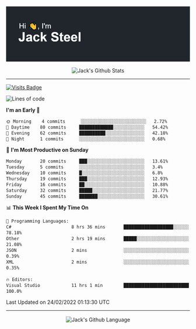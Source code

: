 <p align="center">
  <img align="center" src="https://github.com/JackSteel97/JackSteel97/blob/main/header.png?raw=true" alt="Hi, I'm Jack Steel" /> 
 </p>
<p align="center">
 <img align="center" src="https://github-readme-stats.vercel.app/api?username=jacksteel97&show_icons=true&count_private=true&theme=dracula" alt="Jack's Github Stats" /> 
</p>

<hr/>

[![Visits Badge](https://badges.pufler.dev/visits/JackSteel97/JackSteel97?color=blue&label=Profile%20Visits)](https://github.com/JackSteel97)
<!--START_SECTION:waka-->
![Lines of code](https://img.shields.io/badge/From%20Hello%20World%20I%27ve%20Written-909%20Thousand%20lines%20of%20code-blue)

**I'm an Early 🐤** 

```text
🌞 Morning    4 commits      ░░░░░░░░░░░░░░░░░░░░░░░░░   2.72% 
🌆 Daytime    80 commits     █████████████░░░░░░░░░░░░   54.42% 
🌃 Evening    62 commits     ██████████░░░░░░░░░░░░░░░   42.18% 
🌙 Night      1 commits      ░░░░░░░░░░░░░░░░░░░░░░░░░   0.68%

```
📅 **I'm Most Productive on Sunday** 

```text
Monday       20 commits     ███░░░░░░░░░░░░░░░░░░░░░░   13.61% 
Tuesday      5 commits      ░░░░░░░░░░░░░░░░░░░░░░░░░   3.4% 
Wednesday    10 commits     █░░░░░░░░░░░░░░░░░░░░░░░░   6.8% 
Thursday     19 commits     ███░░░░░░░░░░░░░░░░░░░░░░   12.93% 
Friday       16 commits     ██░░░░░░░░░░░░░░░░░░░░░░░   10.88% 
Saturday     32 commits     █████░░░░░░░░░░░░░░░░░░░░   21.77% 
Sunday       45 commits     ███████░░░░░░░░░░░░░░░░░░   30.61%

```


📊 **This Week I Spent My Time On** 

```text
💬 Programming Languages: 
C#                       8 hrs 36 mins       ███████████████████░░░░░░   78.18% 
Other                    2 hrs 19 mins       █████░░░░░░░░░░░░░░░░░░░░   21.08% 
JSON                     2 mins              ░░░░░░░░░░░░░░░░░░░░░░░░░   0.39% 
XML                      2 mins              ░░░░░░░░░░░░░░░░░░░░░░░░░   0.35%

🔥 Editors: 
Visual Studio            11 hrs 1 min        █████████████████████████   100.0%

```


 Last Updated on 24/02/2022 01:13:30 UTC
<!--END_SECTION:waka-->

<hr/>

<p align="center">
    <img align="center" src="https://github-readme-stats.vercel.app/api/top-langs/?username=jacksteel97&langs_count=10&layout=compact&theme=dracula" alt="Jack's Github Language" /> 
</p>
